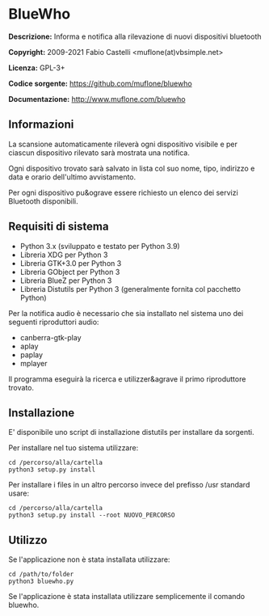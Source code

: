 BlueWho
=======
**Descrizione:** Informa e notifica alla rilevazione di nuovi dispositivi bluetooth

**Copyright:** 2009-2021 Fabio Castelli <muflone(at)vbsimple.net>

**Licenza:** GPL-3+

**Codice sorgente:** https://github.com/muflone/bluewho

**Documentazione:** http://www.muflone.com/bluewho

Informazioni
------------

La scansione automaticamente rilever&agrave; ogni dispositivo visibile e per
ciascun dispositivo rilevato sar&agrave; mostrata una notifica.

Ogni dispositivo trovato sar&agrave; salvato in lista col suo nome, tipo,
indirizzo e data e orario dell'ultimo avvistamento.

Per ogni dispositivo pu&ograve essere richiesto un elenco dei servizi Bluetooth
disponibili.

Requisiti di sistema
--------------------

* Python 3.x (sviluppato e testato per Python 3.9)
* Libreria XDG per Python 3
* Libreria GTK+3.0 per Python 3
* Libreria GObject per Python 3
* Libreria BlueZ per Python 3
* Libreria Distutils per Python 3 (generalmente fornita col pacchetto Python)

Per la notifica audio &egrave; necessario che sia installato nel sistema uno
dei seguenti riproduttori audio:

 * canberra-gtk-play
 * aplay
 * paplay
 * mplayer

Il programma eseguir&agrave; la ricerca e utilizzer&agrave il primo riproduttore
trovato.

Installazione
-------------

E' disponibile uno script di installazione distutils per installare da sorgenti.

Per installare nel tuo sistema utilizzare:

    cd /percorso/alla/cartella
    python3 setup.py install

Per installare i files in un altro percorso invece del prefisso /usr standard
usare:

    cd /percorso/alla/cartella
    python3 setup.py install --root NUOVO_PERCORSO

Utilizzo
--------

Se l'applicazione non è stata installata utilizzare:

    cd /path/to/folder
    python3 bluewho.py

Se l'applicazione è stata installata utilizzare semplicemente il comando
bluewho.
